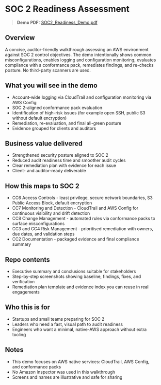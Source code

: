 # SOC 2 Readiness Assessment

> **Demo PDF:** [SOC2_Readiness_Demo.pdf](https://github.com/louis-cyber-security234/SOC-2-Readiness-Assessment/blob/main/SOC2_Readiness_Demo.pdf)

## Overview
A concise, auditor-friendly walkthrough assessing an AWS environment against SOC 2 control objectives. The demo intentionally shows common misconfigurations, enables logging and configuration monitoring, evaluates compliance with a conformance pack, remediates findings, and re-checks posture. No third-party scanners are used.

## What you will see in the demo
- Account-wide logging via CloudTrail and configuration monitoring via AWS Config
- SOC 2-aligned conformance pack evaluation
- Identification of high-risk issues (for example open SSH, public S3 without default encryption)
- Remediation, re-evaluation, and final all-green posture
- Evidence grouped for clients and auditors

## Business value delivered
- Strengthened security posture aligned to SOC 2
- Reduced audit readiness time and smoother audit cycles
- Clear remediation plan with evidence for each issue
- Client- and auditor-ready deliverable

## How this maps to SOC 2
- CC6 Access Controls - least privilege, secure network boundaries, S3 Public Access Block, default encryption
- CC7 Monitoring and Detection - CloudTrail and AWS Config for continuous visibility and drift detection
- CC8 Change Management - automated rules via conformance packs to surface misconfigurations
- CC3 and CC4 Risk Management - prioritised remediation with owners, due dates, and validation steps
- CC2 Documentation - packaged evidence and final compliance summary

## Repo contents
- Executive summary and conclusions suitable for stakeholders
- Step-by-step screenshots showing baseline, findings, fixes, and verification
- Remediation plan template and evidence index you can reuse in real engagements

## Who this is for
- Startups and small teams preparing for SOC 2
- Leaders who need a fast, visual path to audit readiness
- Engineers who want a minimal, native-AWS approach without extra tooling

## Notes
- This demo focuses on AWS native services: CloudTrail, AWS Config, and conformance packs
- No Amazon Inspector was used in this walkthrough
- Screens and names are illustrative and safe for sharing


